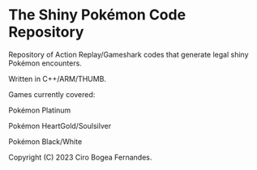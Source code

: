 # The Shiny Pokémon Code Repository
Repository of Action Replay/Gameshark codes that generate legal shiny Pokémon encounters.

Written in C++/ARM/THUMB.

Games currently covered:

Pokémon Platinum

Pokémon HeartGold/Soulsilver

Pokémon Black/White

Copyright (C) 2023 Ciro Bogea Fernandes.


